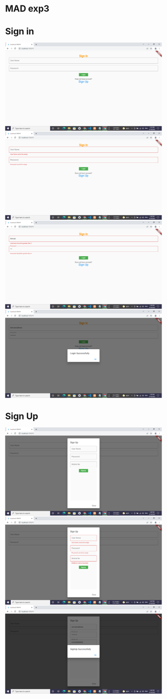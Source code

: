 # MAD exp3
# Sign in
<img src="assets/screenshorts/1.png"/>
<img src="assets/screenshorts/2.png"/>
<img src="assets/screenshorts/3.png"/>
<img src="assets/screenshorts/4.png"/>

# Sign Up
<img src="assets/screenshorts/5.png"/>
<img src="assets/screenshorts/6.png"/>
<img src="assets/screenshorts/7.png"/>

